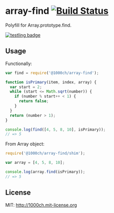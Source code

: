 # array-find [![Build Status](https://travis-ci.org/1000ch/array-find.svg?branch=master)](https://travis-ci.org/1000ch/array-find)

Polyfill for Array.prototype.find.

[![testling badge](https://ci.testling.com/1000ch/array-find.png)](https://ci.testling.com/1000ch/array-find)

## Usage

Functionally:

```javascript
var find = require('@1000ch/array-find');

function isPrimary(item, index, array) {
  var start = 2;
  while (start <= Math.sqrt(number)) {
    if (number % start++ < 1) {
      return false;
    }
  }
  return (number > 1);
}

console.log(find([4, 5, 8, 10], isPrimary));
// => 5
```

From Array object:

```javascript
require('@1000ch/array-find/shim');

var array = [4, 5, 8, 10];

console.log(array.find(isPrimary));
// => 5
```

## License

MIT: http://1000ch.mit-license.org
